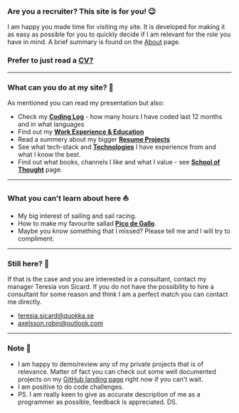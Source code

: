 ### Are you a recruiter? This site is for you! 😉

I am happy you made time for visiting my site. It is developed for making it as easy as possible for you to quickly decide if I am relevant for the role you have in mind. A brief summary is found on the [About](/about) page.

### Prefer to just read a [CV?](https://drive.google.com/file/d/1T6D66JRzcRjqYrN8KlE58GevxIs82P4g/view?usp=share_link)

---
### What can you do at my site? 🤔

As mentioned you can read my presentation but also:
- Check my [**Coding Log**](/stats) - how many hours I have coded last 12 months and in what languages
- Find out my [**Work Experience & Education**](/experience)
- Read a summery about my bigger [**Resume Projects**](/projects)
- See what tech-stack and [**Technologies**](/tech) I have experience from and what I know the best.
- Find out what books, channels I like and what I value - see [**School of Thought**](/school-of-thought) page.

---

### What you can't learn about here ⛵

- My big interest of sailing and sail racing.
- How to make my favourite sallad [**Pico de Gallo**](https://www.bbcgoodfood.com/recipes/pico-de-gallo).
- Maybe you know something that I missed? Please tell me and I will try to compliment.

---
### Still here? 🤩

If that is the case and you are interested in a consultant, contact my manager Teresia von Sicard. If you do not have the possibility to hire a consultant for some reason and think I am a perfect match you can contact me directly.

- teresia.sicard@quokka.se
- axelsson.robin@outlook.com

---

### Note 📣

- I am happy to demo/review any of my private projects that is of relevance. Matter of fact you can check out some well documented projects on my [GitHub landing page](https://github.com/RobinAxelsson) right now if you can't wait.
- I am positive to do code challenges.
- PS. I am really keen to give as accurate description of me as a programmer as possible, feedback is appreciated. DS.
